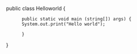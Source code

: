 
public class Helloworld {

          public static void main (string[]) args) {
          System.out.print("Hello world");
          
          }
          
   }
